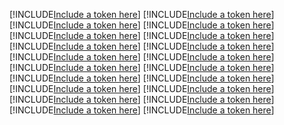 [!INCLUDE[Include a token here](refs1523862045470/r1.md)]
[!INCLUDE[Include a token here](refs1523862045470/r2.md)]
[!INCLUDE[Include a token here](refs1523862045470/r3.md)]
[!INCLUDE[Include a token here](refs1523862045470/r4.md)]
[!INCLUDE[Include a token here](refs1523862045470/r5.md)]
[!INCLUDE[Include a token here](refs1523862045470/r6.md)]
[!INCLUDE[Include a token here](refs1523862045470/r7.md)]
[!INCLUDE[Include a token here](refs1523862045470/r8.md)]
[!INCLUDE[Include a token here](refs1523862045470/r9.md)]
[!INCLUDE[Include a token here](refs1523862045470/r10.md)]
[!INCLUDE[Include a token here](refs1523862045470/r11.md)]
[!INCLUDE[Include a token here](refs1523862045470/r12.md)]
[!INCLUDE[Include a token here](refs1523862045470/r13.md)]
[!INCLUDE[Include a token here](refs1523862045470/r14.md)]
[!INCLUDE[Include a token here](refs1523862045470/r15.md)]
[!INCLUDE[Include a token here](refs1523862045470/r16.md)]
[!INCLUDE[Include a token here](refs1523862045470/r17.md)]
[!INCLUDE[Include a token here](refs1523862045470/r18.md)]
[!INCLUDE[Include a token here](refs1523862045470/r19.md)]
[!INCLUDE[Include a token here](refs1523862045470/r20.md)]
